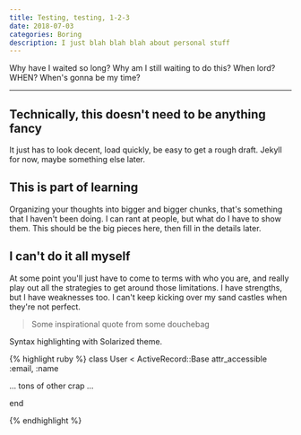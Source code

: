 ```yaml
---
title: Testing, testing, 1-2-3
date: 2018-07-03
categories: Boring
description: I just blah blah blah about personal stuff
---
```


Why have I waited so long? Why am I still waiting to do this? When lord? WHEN? When's
gonna be my time?

---

## Technically, this doesn't need to be anything fancy

It just has to look decent, load quickly, be easy to get a rough draft. Jekyll for now, maybe
something else later.

## This is part of learning

Organizing your thoughts into bigger and bigger chunks, that's something that I haven't been doing.
I can rant at people, but what do I have to show them. This should be the big pieces here, then
fill in the details later.

## I can't do it all myself

At some point you'll just have to come to terms with who you are, and really play out all the
strategies to get around those limitations. I have strengths, but I have weaknesses too. I
can't keep kicking over my sand castles when they're not perfect.

> Some inspirational quote from some douchebag


Syntax highlighting with Solarized theme.

{% highlight ruby %}
class User < ActiveRecord::Base
  attr_accessible :email, :name

  ... tons of other crap ...

end

{% endhighlight %}
